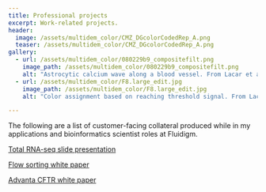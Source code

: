 ```yaml
---
title: Professional projects
excerpt: Work-related projects.
header:
  image: /assets/multidem_color/CMZ_DGcolorCodedRep_A.png
  teaser: /assets/multidem_color/CMZ_DGcolorCodedRep_A.png
gallery:
  - url: /assets/multidem_color/080229b9_compositefilt.png
    image_path: /assets/multidem_color/080229b9_compositefilt.png
    alt: "Astrocytic calcium wave along a blood vessel. From Lacar et al., 2011, EJN." 
  - url: /assets/multidem_color/F8.large_edit.jpg
    image_path: /assets/multidem_color/F8.large_edit.jpg
    alt: "Color assignment based on reaching threshold signal. From Lacar et al., 2012, J. Neurosci."

---
```


The following are a list of customer-facing collateral produced while in my applications and bioinformatics scientist roles at Fluidigm.

[Total RNA-seq slide presentation](/⁨assets⁩/⁨fldm_projects⁩/C1%20Single-Cell%20Genomics%20Apps%20and%20Total%20RNA%20Seq%20Customer%20deck%2020181205.pptx)

[Flow sorting white paper](/⁨assets⁩/⁨fldm_projects⁩/C1%20Processing%20Flow-Sorted%20Cryopreserved%20cells%20for%20mRNA%20sequencing%20(101-8419%20A1)%20201808.pdf)

[Advanta CFTR white paper](https://github.com/benslack19/benslack19.github.io/blob/master/assets/fldm_projects/AdvantaCFTR_datapack_white_paper_FINAL.pdf)
